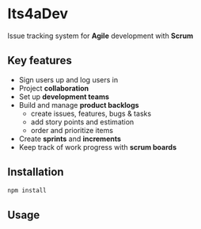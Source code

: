 # Its4aDev

Issue tracking system for **Agile** development with **Scrum**

## Key features

- Sign users up and log users in
- Project **collaboration**
- Set up **development teams**
- Build and manage **product backlogs**
  - create issues, features, bugs & tasks
  - add story points and estimation
  - order and prioritize items
- Create **sprints** and **increments**
- Keep track of work progress with **scrum boards**

## Installation

```javascript
npm install
```

## Usage
